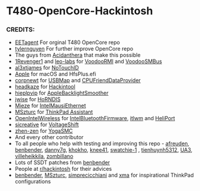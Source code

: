 # T480-OpenCore-Hackintosh

### CREDITS:

- [EETagent](https://github.com/EETagent/T480-OpenCore-Hackintosh) For orginal T480 OpenCore repo
- [tylernguyen](https://github.com/tylernguyen/x1c6-hackintosh) For further improve OpenCore repo
- The guys from [Acidanthera](https://github.com/acidanthera) that make this possible
- [1Revenger1](https://github.com/1Revenger1) and [leo-labs](https://github.com/leo-labs) for [VoodooRMI](https://github.com/VoodooSMBus/VoodooRMI) and [VoodooSMBus](https://github.com/VoodooSMBus/VoodooSMBus)
- [al3xtjames](https://github.com/al3xtjames) for [NoTouchID](https://github.com/al3xtjames/NoTouchID)
- [Apple](http://apple.com) for macOS and HfsPlus.efi
- [corpnewt](https://github.com/corpnewt) for [USBMap](https://github.com/corpnewt/USBMap) and [CPUFriendDataProvider](https://github.com/corpnewt/CPUFriendFriend)
- [headkaze](https://github.com/headkaze) for [Hackintool](https://github.com/headkaze/Hackintool)
- [hieplpvip](https://github.com/hieplpvip) for [AppleBacklightSmoother](https://github.com/hieplpvip/AppleBacklightSmoother)
- [jwise](https://github.com/jwise) for [HoRNDIS](https://github.com/jwise/HoRNDIS)
- [Mieze](https://github.com/Mieze) for [IntelMausiEthernet](https://github.com/Mieze/IntelMausiEthernet)
- [MSzturc](https://github.com/MSzturc) for [ThinkPad Assistant](https://github.com/MSzturc/ThinkpadAssistant)
- [OpenIntelWireless](https://github.com/OpenIntelWireless/IntelBluetoothFirmware/releases) for [IntelBluetoothFirmware](https://github.com/OpenIntelWireless/IntelBluetoothFirmware), [itlwm](https://github.com/OpenIntelWireless/itlwm) and [HeliPort](hhttps://github.com/OpenIntelWireless/HeliPort)
- [sicreative](https://github.com/sicreative) for [VoltageShift](https://github.com/sicreative/VoltageShift)
- [zhen-zen](https://github.com/zhen-zen) for [YogaSMC](https://github.com/zhen-zen/YogaSMC)
- And every other contributor
- To all people who help with testing and improving this repo - [afreuden](https://github.com/afreuden), [benbender](https://github.com/benbender), [danny7g](https://github.com/danny7g), [khokho](https://github.com/khokho), [knee41](https://github.com/knee41), [swatchie-1](https://github.com/swatchie-1) , [tienhuynh5312](https://github.com/tienhuynh5312), [UA3](https://github.com/UA3), [villeheikkila](https://github.com/villeheikkila), [zombillano](https://github.com/zombillano)
- Lots of SSDT patches from [benbender](https://github.com/benbender)
- People at [r/hackintosh](https://www.reddit.com/r/hackintosh/) for their advices
- [benbender](https://github.com/benbender), [MSzturc](https://github.com/MSzturc), [simprecicchiani](https://github.com/simprecicchiani) and [xma](https://github.com/xma) for inspirational ThinkPad configurations
